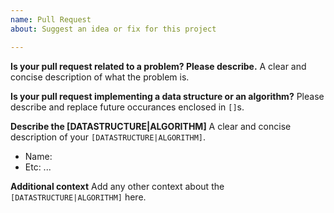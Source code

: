 ```yaml
---
name: Pull Request
about: Suggest an idea or fix for this project

---
```


**Is your pull request related to a problem? Please describe.**
A clear and concise description of what the problem is.

**Is your pull request implementing a data structure or an algorithm?**
Please describe and replace future occurances enclosed in `[]`s.

**Describe the [DATASTRUCTURE|ALGORITHM]**
A clear and concise description of your `[DATASTRUCTURE|ALGORITHM]`.

- Name: 
- Etc: ...

**Additional context**
Add any other context about the `[DATASTRUCTURE|ALGORITHM]` here.
